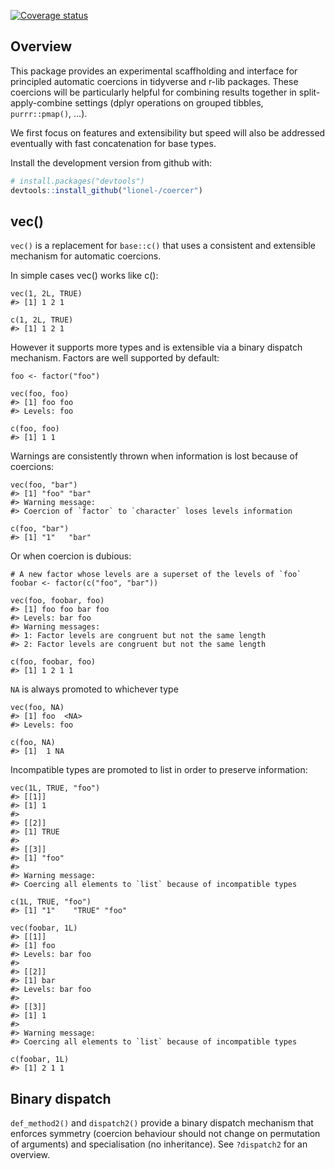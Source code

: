 
[![Coverage status](https://codecov.io/gh/lionel-/coercer/branch/master/graph/badge.svg)](https://codecov.io/github/lionel-/coercer?branch=master)


## Overview

This package provides an experimental scaffholding and interface for
principled automatic coercions in tidyverse and r-lib packages. These
coercions will be particularly helpful for combining results together
in split-apply-combine settings (dplyr operations on grouped tibbles,
`purrr::pmap()`, ...).

We first focus on features and extensibility but speed will also be
addressed eventually with fast concatenation for base types.

Install the development version from github with:

```r
# install.packages("devtools")
devtools::install_github("lionel-/coercer")
```


## vec()

`vec()` is a replacement for `base::c()` that uses a consistent and
extensible mechanism for automatic coercions.

In simple cases vec() works like c():

```
vec(1, 2L, TRUE)
#> [1] 1 2 1

c(1, 2L, TRUE)
#> [1] 1 2 1
```

However it supports more types and is extensible via a binary dispatch
mechanism. Factors are well supported by default:

```
foo <- factor("foo")

vec(foo, foo)
#> [1] foo foo
#> Levels: foo

c(foo, foo)
#> [1] 1 1
```

Warnings are consistently thrown when information is lost because of
coercions:

```
vec(foo, "bar")
#> [1] "foo" "bar"
#> Warning message:
#> Coercion of `factor` to `character` loses levels information

c(foo, "bar")
#> [1] "1"   "bar"
```

Or when coercion is dubious:

```
# A new factor whose levels are a superset of the levels of `foo`
foobar <- factor(c("foo", "bar"))

vec(foo, foobar, foo)
#> [1] foo foo bar foo
#> Levels: bar foo
#> Warning messages:
#> 1: Factor levels are congruent but not the same length
#> 2: Factor levels are congruent but not the same length

c(foo, foobar, foo)
#> [1] 1 2 1 1
```

`NA` is always promoted to whichever type

```
vec(foo, NA)
#> [1] foo  <NA>
#> Levels: foo

c(foo, NA)
#> [1]  1 NA
```

Incompatible types are promoted to list in order to preserve
information:

```
vec(1L, TRUE, "foo")
#> [[1]]
#> [1] 1
#>
#> [[2]]
#> [1] TRUE
#>
#> [[3]]
#> [1] "foo"
#>
#> Warning message:
#> Coercing all elements to `list` because of incompatible types

c(1L, TRUE, "foo")
#> [1] "1"    "TRUE" "foo"

vec(foobar, 1L)
#> [[1]]
#> [1] foo
#> Levels: bar foo
#>
#> [[2]]
#> [1] bar
#> Levels: bar foo
#>
#> [[3]]
#> [1] 1
#>
#> Warning message:
#> Coercing all elements to `list` because of incompatible types

c(foobar, 1L)
#> [1] 2 1 1
```


## Binary dispatch

`def_method2()` and `dispatch2()` provide a binary dispatch mechanism
that enforces symmetry (coercion behaviour should not change on
permutation of arguments) and specialisation (no inheritance). See
`?dispatch2` for an overview.
